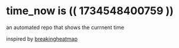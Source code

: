 # time_now is (( 1734548400759 ))

an automated repo that shows the currnent time

inspired by [breakingheatmap](https://github.com/breakingheatmap/breakingheatmap)